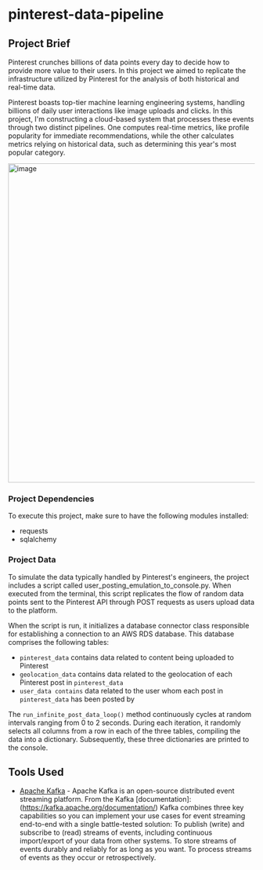 # pinterest-data-pipeline


## Project Brief

Pinterest crunches billions of data points every day to decide how to provide more value to their users. In this project we aimed to replicate the infrastructure utilized by Pinterest for the analysis of both historical and real-time data.

Pinterest boasts top-tier machine learning engineering systems, handling billions of daily user interactions like image uploads and clicks. In this project, I'm constructing a cloud-based system that processes these events through two distinct pipelines. One computes real-time metrics, like profile popularity for immediate recommendations, while the other calculates metrics relying on historical data, such as determining this year's most popular category.

<img width="651" alt="image" src="https://github.com/jbell22j/pinterest-data-pipeline/assets/141024595/210bf176-68d3-4128-bb2a-cb2ca111e84a">


### Project Dependencies

To execute this project, make sure to have the following modules installed:

* requests
* sqlalchemy

### Project Data

To simulate the data typically handled by Pinterest's engineers, the project includes a script called user_posting_emulation_to_console.py. When executed from the terminal, this script replicates the flow of random data points sent to the Pinterest API through POST requests as users upload data to the platform.

When the script is run, it initializes a database connector class responsible for establishing a connection to an AWS RDS database. This database comprises the following tables:

* `pinterest_data` contains data related to content being uploaded to Pinterest
* `geolocation_data` contains data related to the geolocation of each Pinterest post in `pinterest_data`
* `user_data contains` data related to the user whom each post in `pinterest_data` has been posted by

The `run_infinite_post_data_loop()` method continuously cycles at random intervals ranging from 0 to 2 seconds. During each iteration, it randomly selects all columns from a row in each of the three tables, compiling the data into a dictionary. Subsequently, these three dictionaries are printed to the console.

## Tools Used

* [Apache Kafka](https://kafka.apache.org/) - Apache Kafka is an open-source distributed event streaming platform. From the Kafka [documentation]:(https://kafka.apache.org/documentation/)
Kafka combines three key capabilities so you can implement your use cases for event streaming end-to-end with a single battle-tested solution:
To publish (write) and subscribe to (read) streams of events, including continuous import/export of your data from other systems.
To store streams of events durably and reliably for as long as you want.
To process streams of events as they occur or retrospectively.
  
